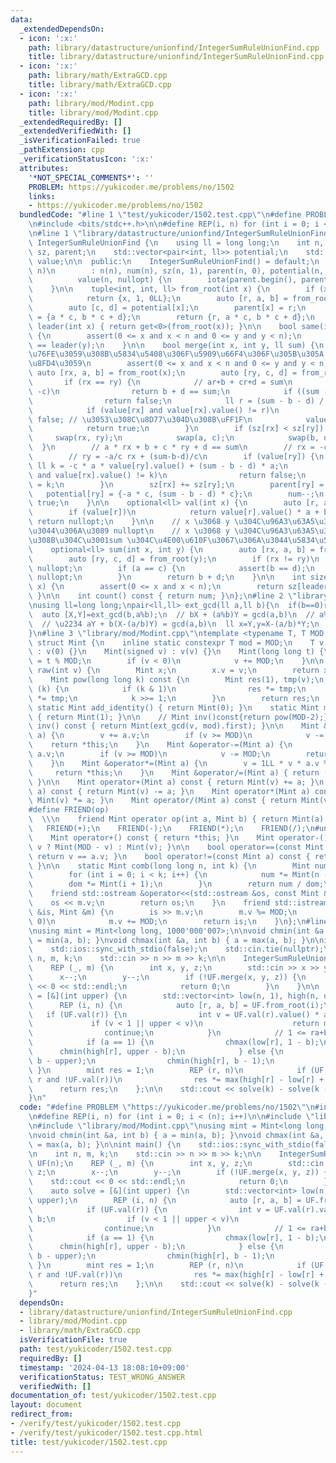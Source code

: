 ```yaml
---
data:
  _extendedDependsOn:
  - icon: ':x:'
    path: library/datastructure/unionfind/IntegerSumRuleUnionFind.cpp
    title: library/datastructure/unionfind/IntegerSumRuleUnionFind.cpp
  - icon: ':x:'
    path: library/math/ExtraGCD.cpp
    title: library/math/ExtraGCD.cpp
  - icon: ':x:'
    path: library/mod/Modint.cpp
    title: library/mod/Modint.cpp
  _extendedRequiredBy: []
  _extendedVerifiedWith: []
  _isVerificationFailed: true
  _pathExtension: cpp
  _verificationStatusIcon: ':x:'
  attributes:
    '*NOT_SPECIAL_COMMENTS*': ''
    PROBLEM: https://yukicoder.me/problems/no/1502
    links:
    - https://yukicoder.me/problems/no/1502
  bundledCode: "#line 1 \"test/yukicoder/1502.test.cpp\"\n#define PROBLEM \"https://yukicoder.me/problems/no/1502\"\
    \n#include <bits/stdc++.h>\n\n#define REP(i, n) for (int i = 0; i < (n); i++)\n\
    \n#line 1 \"library/datastructure/unionfind/IntegerSumRuleUnionFind.cpp\"\nclass\
    \ IntegerSumRuleUnionFind {\n    using ll = long long;\n    int n, num;\n    std::vector<int>\
    \ sz, parent;\n    std::vector<pair<int, ll>> potential;\n    std::vector<optional<ll>>\
    \ value;\n\n  public:\n    IntegerSumRuleUnionFind() = default;\n    IntegerSumRuleUnionFind(int\
    \ n)\n        : n(n), num(n), sz(n, 1), parent(n, 0), potential(n, {1, 0}),\n\
    \          value(n, nullopt) {\n        iota(parent.begin(), parent.end(), 0);\n\
    \    }\n\n    tuple<int, int, ll> from_root(int x) {\n        if (x == parent[x])\n\
    \            return {x, 1, 0LL};\n        auto [r, a, b] = from_root(parent[x]);\n\
    \        auto [c, d] = potential[x];\n        parent[x] = r;\n        potential[x]\
    \ = {a * c, b * c + d};\n        return {r, a * c, b * c + d};\n    }\n\n    int\
    \ leader(int x) { return get<0>(from_root(x)); }\n\n    bool same(int x, int y)\
    \ {\n        assert(0 <= x and x < n and 0 <= y and y < n);\n        return leader(x)\
    \ == leader(y);\n    }\n\n    bool merge(int x, int y, ll sum) {\n        // \u77DB\
    \u76FE\u3059\u308B\u5834\u5408\u306F\u5909\u66F4\u306F\u305B\u305A false \u3092\
    \u8FD4\u3059\n        assert(0 <= x and x < n and 0 <= y and y < n);\n       \
    \ auto [rx, a, b] = from_root(x);\n        auto [ry, c, d] = from_root(y);\n \
    \       if (rx == ry) {\n            // ar+b + cr+d = sum\n            if (a ==\
    \ -c)\n                return b + d == sum;\n            if ((sum - b - d) & 1)\n\
    \                return false;\n            ll r = (sum - b - d) / (a + c);\n\
    \            if (value[rx] and value[rx].value() != r)\n                return\
    \ false; // \u3053\u308C\u8D77\u304D\u308B\uFF1F\n            value[rx] = r;\n\
    \            return true;\n        }\n        if (sz[rx] < sz[ry]) {\n       \
    \     swap(rx, ry);\n            swap(a, c);\n            swap(b, d);\n      \
    \  }\n        // a * rx + b + c * ry + d == sum\n        // rx = -c/a ry + (sum-b-d)/a\n\
    \        // ry = -a/c rx + (sum-b-d)/c\n        if (value[ry]) {\n           \
    \ ll k = -c * a * value[ry].value() + (sum - b - d) * a;\n            if (value[rx]\
    \ and value[rx].value() != k)\n                return false;\n            value[rx]\
    \ = k;\n        }\n        sz[rx] += sz[ry];\n        parent[ry] = rx;\n     \
    \   potential[ry] = {-a * c, (sum - b - d) * c};\n        num--;\n        return\
    \ true;\n    }\n\n    optional<ll> val(int x) {\n        auto [r, a, b] = from_root(x);\n\
    \        if (value[r])\n            return value[r].value() * a + b;\n       \
    \ return nullopt;\n    }\n\n    // x \u3068 y \u304C\u96A3\u63A5\u3057\u3066\u306A\
    \u3044\u306A\u3089 nullopt\n    // x \u3068 y \u304C\u96A3\u63A5\u3057\u3066\u3044\
    \u308B\u304C\u3001sum \u304C\u4E00\u610F\u3067\u306A\u3044\u5834\u5408\u3082 nullopt\n\
    \    optional<ll> sum(int x, int y) {\n        auto [rx, a, b] = from_root(x);\n\
    \        auto [ry, c, d] = from_root(y);\n        if (rx != ry)\n            return\
    \ nullopt;\n        if (a == c) {\n            assert(b == d);\n            return\
    \ nullopt;\n        }\n        return b + d;\n    }\n\n    int size(const int\
    \ x) {\n        assert(0 <= x and x < n);\n        return sz[leader(x)];\n   \
    \ }\n\n    int count() const { return num; }\n};\n#line 2 \"library/math/ExtraGCD.cpp\"\
    \nusing ll=long long;\npair<ll,ll> ext_gcd(ll a,ll b){\n  if(b==0)return {1,0};\n\
    \  auto [X,Y]=ext_gcd(b,a%b);\n  // bX + (a%b)Y = gcd(a,b)\n  // a%b = a - b(a/b)\n\
    \  // \u2234 aY + b(X-(a/b)Y) = gcd(a,b)\n  ll x=Y,y=X-(a/b)*Y;\n  return {x,y};\n\
    }\n#line 3 \"library/mod/Modint.cpp\"\ntemplate <typename T, T MOD = 998244353>\
    \ struct Mint {\n    inline static constexpr T mod = MOD;\n    T v;\n    Mint()\
    \ : v(0) {}\n    Mint(signed v) : v(v) {}\n    Mint(long long t) {\n        v\
    \ = t % MOD;\n        if (v < 0)\n            v += MOD;\n    }\n\n    static Mint\
    \ raw(int v) {\n        Mint x;\n        x.v = v;\n        return x;\n    }\n\n\
    \    Mint pow(long long k) const {\n        Mint res(1), tmp(v);\n        while\
    \ (k) {\n            if (k & 1)\n                res *= tmp;\n            tmp\
    \ *= tmp;\n            k >>= 1;\n        }\n        return res;\n    }\n\n   \
    \ static Mint add_identity() { return Mint(0); }\n    static Mint mul_identity()\
    \ { return Mint(1); }\n\n    // Mint inv()const{return pow(MOD-2);}\n    Mint\
    \ inv() const { return Mint(ext_gcd(v, mod).first); }\n\n    Mint &operator+=(Mint\
    \ a) {\n        v += a.v;\n        if (v >= MOD)\n            v -= MOD;\n    \
    \    return *this;\n    }\n    Mint &operator-=(Mint a) {\n        v += MOD -\
    \ a.v;\n        if (v >= MOD)\n            v -= MOD;\n        return *this;\n\
    \    }\n    Mint &operator*=(Mint a) {\n        v = 1LL * v * a.v % MOD;\n   \
    \     return *this;\n    }\n    Mint &operator/=(Mint a) { return (*this) *= a.inv();\
    \ }\n\n    Mint operator+(Mint a) const { return Mint(v) += a; }\n    Mint operator-(Mint\
    \ a) const { return Mint(v) -= a; }\n    Mint operator*(Mint a) const { return\
    \ Mint(v) *= a; }\n    Mint operator/(Mint a) const { return Mint(v) /= a; }\n\
    #define FRIEND(op)                                                           \
    \  \\\n    friend Mint operator op(int a, Mint b) { return Mint(a) op b; }\n \
    \   FRIEND(+);\n    FRIEND(-);\n    FRIEND(*);\n    FRIEND(/);\n#undef FRIEND\n\
    \    Mint operator+() const { return *this; }\n    Mint operator-() const { return\
    \ v ? Mint(MOD - v) : Mint(v); }\n\n    bool operator==(const Mint a) const {\
    \ return v == a.v; }\n    bool operator!=(const Mint a) const { return v != a.v;\
    \ }\n\n    static Mint comb(long long n, int k) {\n        Mint num(1), dom(1);\n\
    \        for (int i = 0; i < k; i++) {\n            num *= Mint(n - i);\n    \
    \        dom *= Mint(i + 1);\n        }\n        return num / dom;\n    }\n\n\
    \    friend std::ostream &operator<<(std::ostream &os, const Mint &m) {\n    \
    \    os << m.v;\n        return os;\n    }\n    friend std::istream &operator>>(std::istream\
    \ &is, Mint &m) {\n        is >> m.v;\n        m.v %= MOD;\n        if (m.v <\
    \ 0)\n            m.v += MOD;\n        return is;\n    }\n};\n#line 8 \"test/yukicoder/1502.test.cpp\"\
    \nusing mint = Mint<long long, 1000'000'007>;\n\nvoid chmin(int &a, int b) { a\
    \ = min(a, b); }\nvoid chmax(int &a, int b) { a = max(a, b); }\n\nint main() {\n\
    \    std::ios::sync_with_stdio(false);\n    std::cin.tie(nullptr);\n\n    int\
    \ n, m, k;\n    std::cin >> n >> m >> k;\n\n    IntegerSumRuleUnionFind UF(n);\n\
    \    REP (_, m) {\n        int x, y, z;\n        std::cin >> x >> y >> z;\n  \
    \      x--;\n        y--;\n        if (!UF.merge(x, y, z)) {\n            std::cout\
    \ << 0 << std::endl;\n            return 0;\n        }\n    }\n\n    auto solve\
    \ = [&](int upper) {\n        std::vector<int> low(n, 1), high(n, upper);\n  \
    \      REP (i, n) {\n            auto [r, a, b] = UF.from_root(i);\n         \
    \   if (UF.val(r)) {\n                int v = UF.val(r).value() * a + b;\n   \
    \             if (v < 1 || upper < v)\n                    return mint::raw(0);\n\
    \                continue;\n            }\n            // 1 <= ra+b <= upper\n\
    \            if (a == 1) {\n                chmax(low[r], 1 - b);\n          \
    \      chmin(high[r], upper - b);\n            } else {\n                chmax(low[r],\
    \ b - upper);\n                chmin(high[r], b - 1);\n            }\n       \
    \ }\n        mint res = 1;\n        REP (r, n)\n            if (UF.leader(r) ==\
    \ r and !UF.val(r))\n                res *= max(high[r] - low[r] + 1, 0);\n  \
    \      return res;\n    };\n\n    std::cout << solve(k) - solve(k - 1) << std::endl;\n\
    }\n"
  code: "#define PROBLEM \"https://yukicoder.me/problems/no/1502\"\n#include <bits/stdc++.h>\n\
    \n#define REP(i, n) for (int i = 0; i < (n); i++)\n\n#include \"library/datastructure/unionfind/IntegerSumRuleUnionFind.cpp\"\
    \n#include \"library/mod/Modint.cpp\"\nusing mint = Mint<long long, 1000'000'007>;\n\
    \nvoid chmin(int &a, int b) { a = min(a, b); }\nvoid chmax(int &a, int b) { a\
    \ = max(a, b); }\n\nint main() {\n    std::ios::sync_with_stdio(false);\n    std::cin.tie(nullptr);\n\
    \n    int n, m, k;\n    std::cin >> n >> m >> k;\n\n    IntegerSumRuleUnionFind\
    \ UF(n);\n    REP (_, m) {\n        int x, y, z;\n        std::cin >> x >> y >>\
    \ z;\n        x--;\n        y--;\n        if (!UF.merge(x, y, z)) {\n        \
    \    std::cout << 0 << std::endl;\n            return 0;\n        }\n    }\n\n\
    \    auto solve = [&](int upper) {\n        std::vector<int> low(n, 1), high(n,\
    \ upper);\n        REP (i, n) {\n            auto [r, a, b] = UF.from_root(i);\n\
    \            if (UF.val(r)) {\n                int v = UF.val(r).value() * a +\
    \ b;\n                if (v < 1 || upper < v)\n                    return mint::raw(0);\n\
    \                continue;\n            }\n            // 1 <= ra+b <= upper\n\
    \            if (a == 1) {\n                chmax(low[r], 1 - b);\n          \
    \      chmin(high[r], upper - b);\n            } else {\n                chmax(low[r],\
    \ b - upper);\n                chmin(high[r], b - 1);\n            }\n       \
    \ }\n        mint res = 1;\n        REP (r, n)\n            if (UF.leader(r) ==\
    \ r and !UF.val(r))\n                res *= max(high[r] - low[r] + 1, 0);\n  \
    \      return res;\n    };\n\n    std::cout << solve(k) - solve(k - 1) << std::endl;\n\
    }"
  dependsOn:
  - library/datastructure/unionfind/IntegerSumRuleUnionFind.cpp
  - library/mod/Modint.cpp
  - library/math/ExtraGCD.cpp
  isVerificationFile: true
  path: test/yukicoder/1502.test.cpp
  requiredBy: []
  timestamp: '2024-04-13 18:08:10+09:00'
  verificationStatus: TEST_WRONG_ANSWER
  verifiedWith: []
documentation_of: test/yukicoder/1502.test.cpp
layout: document
redirect_from:
- /verify/test/yukicoder/1502.test.cpp
- /verify/test/yukicoder/1502.test.cpp.html
title: test/yukicoder/1502.test.cpp
---
```

